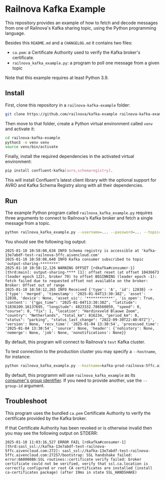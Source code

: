 # Railnova Kafka Example

This repository provides an example of how to fetch and decode messages from one of Railnova's Kafka sharing topic,
using the Python programming language.

Besides this `README.md` and a `CHANGELOG.md` it contains two files:

- `ca.pem`: a Certificate Authority used to verify the Kafka broker's certificate.
- `railnova_kafka_example.py`: a program to poll one message from a given topic

Note that this example requires at least Python 3.9.

## Install

First, clone this repository in a `railnova-kafka-example` folder:

```bash
git clone https://github.com/railnova/kafka-example railnova-kafka-example
```

Then move to that folder, create a Python virtual environment called `venv` and activate it:

```bash
cd railnova-kafka-example
python3 -m venv venv
source venv/bin/activate
```

Finally, install the required dependencies in the activated virtual environment:

```bash
pip install confluent-kafka[avro,schemaregistry].
```

This will install Confluent's latest client library with the optional support for AVRO
and Kafka Schema Registry along with all their dependencies.


## Run

The example Python program called `railnova_kafka_example.py` requires three arguments
to connect to Railnova's Kafka broker and fetch a single message from a topic.

```bash
python railnova_kafka_example.py --username=... --password=... --topic=...
```

You should see the following log output:

```log
2025-01-10 10:58:08,638 INFO Schema registry is accessible at 'kafka-13e7abdf-test-railnova-5ffc.aivencloud.com'
2025-01-10 10:58:08,640 INFO Kafka consumer subscribed to topic 'output-sharing-********'
2025-01-10 10:58:12,126 WARNING OFFSET [rdkafka#consumer-1] [thrd:main]: output-sharing-**** [1]: offset reset (at offset 10436673 (leader epoch 122), broker 70) to offset BEGINNING (leader epoch -1): fetch failed due to requested offset not available on the broker: Broker: Offset out of range
2025-01-10 10:58:12,265 INFO Received {'type': 'A', 'id': 12838} -> {'type': 'merged', 'timestamp': '2025-01-04T13:30:38Z', 'asset': 12838, 'device': None, 'asset_uic': '************', 'is_open': True, 'content': '{"gps_time": "2025-01-04T13:30:38Z", "latitude": 51836109.16137695, "longitude": 4823332.786560059, "speed": 0, "course": 0, "fix": 1, "location": "Hardinxveld Blauwe Zoom", "country": "Netherlands", "total_km": 816234, "period_km": 0, "status": "parking", "status_last_change": "2022-09-30T22:40:07Z"}', 'version': None, 'recv_time': '2025-01-04 13:30:54', 'processed_time': '2025-01-04 13:30:54', 'source': None, 'header': {'nohistory': None, 'nomerge': None, 'job': None, 'nonotifications': None}}
```

By default, this program will connect to Railnova's `test` Kafka cluster.

To test connection to the production cluster you may specify a `--hostname`, for instance:

```bash
python railnova_kafka_example.py --hostname=kafka-prod-railnova-5ffc.aivencloud.com ...
```

By default, this programm will use `railnova_kafka_example` as its [consumer's group identifier](https://www.confluent.io/blog/configuring-apache-kafka-consumer-group-ids/). If you need to provide another, use the `--group-id` argument.


## Troubleshoot

This program uses the bundled `ca.pem` Certificate Authority to verify the certificate provided by the
Kafka broker.

If that Certificate Authority has been revoked or is otherwise invalid then you may see the
following output on STDERR:

```log
2025-01-10 11:03:16,527 ERROR FAIL [rdkafka#consumer-1] [thrd:sasl_ssl://kafka-13e7abdf-test-railnova-5ffc.aivencloud.com:272]: sasl_ssl://kafka-13e7abdf-test-railnova-5ffc.aivencloud.com:27257/bootstrap: SSL handshake failed: error:0A000086:SSL routines::certificate verify failed: broker certificate could not be verified, verify that ssl.ca.location is correctly configured or root CA certificates are installed (install ca-certificates package) (after 19ms in state SSL_HANDSHAKE)
```
